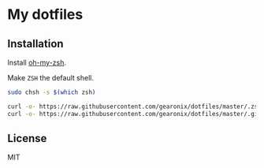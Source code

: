 # My dotfiles

## Installation

Install [oh-my-zsh](https://ohmyz.sh/).

Make `ZSH` the default shell.

```sh
sudo chsh -s $(which zsh)

curl -o- https://raw.githubusercontent.com/gearonix/dotfiles/master/.zshrc > ~/.zshrc
curl -o- https://raw.githubusercontent.com/gearonix/dotfiles/master/.gitconfig > ~/.gitconfig
```

## License

MIT
